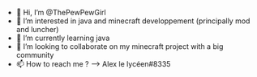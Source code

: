 - 👋 Hi, I’m @ThePewPewGirl
- 👀 I’m interested in java and minecraft developpement (principally mod and luncher)
- 🌱 I’m currently learning java 
- 💞️ I’m looking to collaborate on my minecraft project with a big community
- 📫 How to reach me ? --> Alex le lycéen#8335

<!---
ThePewPewGirl/ThePewPewGirl is a ✨ special ✨ repository because its `README.md` (this file) appears on your GitHub profile.
You can click the Preview link to take a look at your changes.
--->
